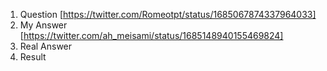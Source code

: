 1. Question [https://twitter.com/Romeotpt/status/1685067874337964033]  
2. My Answer [https://twitter.com/ah_meisami/status/1685148940155469824]  
3. Real Answer
4. Result 

